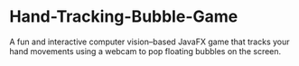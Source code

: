 # Hand-Tracking-Bubble-Game
A fun and interactive computer vision–based JavaFX game that tracks your hand movements using a webcam to pop floating bubbles on the screen.
